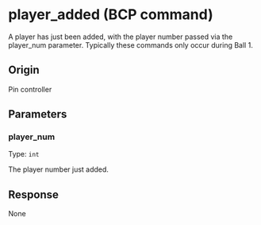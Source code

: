 
# player_added (BCP command)
A player has just been added, with the player number passed via the player_num parameter. Typically these commands only occur during Ball 1.

## Origin
Pin controller

## Parameters
### player_num
Type: `int`

The player number just added.

## Response
None
